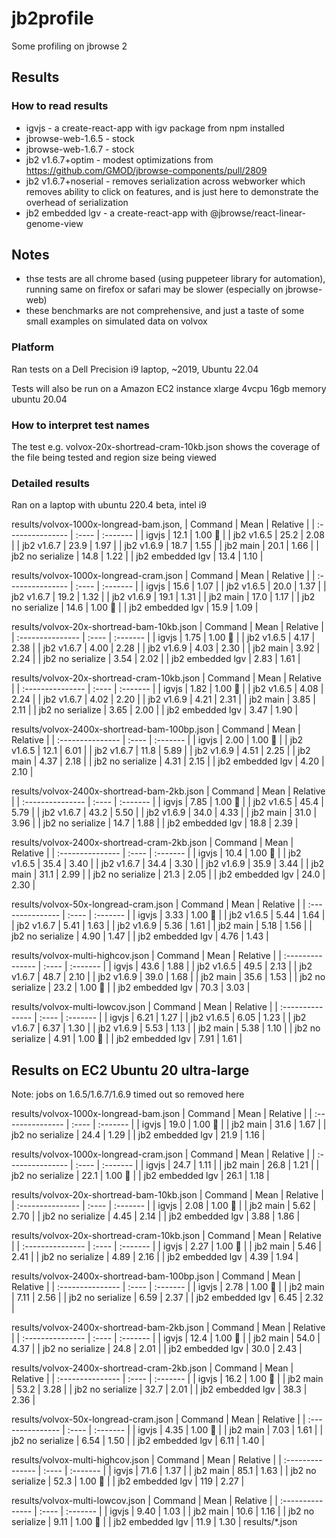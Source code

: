 # jb2profile

Some profiling on jbrowse 2

## Results

### How to read results

- igvjs - a create-react-app with igv package from npm installed
- jbrowse-web-1.6.5 - stock
- jbrowse-web-1.6.7 - stock
- jb2 v1.6.7+optim - modest optimizations from https://github.com/GMOD/jbrowse-components/pull/2809
- jb2 v1.6.7+noserial - removes serialization across webworker which removes ability to click on features, and is just here to demonstrate the overhead of serialization
- jb2 embedded lgv - a create-react-app with @jbrowse/react-linear-genome-view

## Notes

- thse tests are all chrome based (using puppeteer library for automation), running same on firefox or safari may be slower (especially on jbrowse-web)
- these benchmarks are not comprehensive, and just a taste of some small examples on simulated data on volvox

### Platform

Ran tests on a Dell Precision i9 laptop, ~2019, Ubuntu 22.04

Tests will also be run on a Amazon EC2 instance xlarge 4vcpu 16gb memory ubuntu 20.04

### How to interpret test names

The test e.g. volvox-20x-shortread-cram-10kb.json shows the coverage of the file being tested and region size being viewed

### Detailed results

Ran on a laptop with ubuntu 220.4 beta, intel i9

results/volvox-1000x-longread-bam.json, 
| Command | Mean | Relative |
| :--------------- | :---- | :------- |
| igvjs | 12.1 | 1.00 🍏 |
| jb2 v1.6.5 | 25.2 | 2.08 |
| jb2 v1.6.7 | 23.9 | 1.97 |
| jb2 v1.6.9 | 18.7 | 1.55 |
| jb2 main | 20.1 | 1.66 |
| jb2 no serialize | 14.8 | 1.22 |
| jb2 embedded lgv | 13.4 | 1.10 |

results/volvox-1000x-longread-cram.json
| Command | Mean | Relative |
| :--------------- | :---- | :------- |
| igvjs | 15.6 | 1.07 |
| jb2 v1.6.5 | 20.0 | 1.37 |
| jb2 v1.6.7 | 19.2 | 1.32 |
| jb2 v1.6.9 | 19.1 | 1.31 |
| jb2 main | 17.0 | 1.17 |
| jb2 no serialize | 14.6 | 1.00 🍏 |
| jb2 embedded lgv | 15.9 | 1.09 |

results/volvox-20x-shortread-bam-10kb.json
| Command | Mean | Relative |
| :--------------- | :---- | :------- |
| igvjs | 1.75 | 1.00 🍏 |
| jb2 v1.6.5 | 4.17 | 2.38 |
| jb2 v1.6.7 | 4.00 | 2.28 |
| jb2 v1.6.9 | 4.03 | 2.30 |
| jb2 main | 3.92 | 2.24 |
| jb2 no serialize | 3.54 | 2.02 |
| jb2 embedded lgv | 2.83 | 1.61 |

results/volvox-20x-shortread-cram-10kb.json
| Command | Mean | Relative |
| :--------------- | :---- | :------- |
| igvjs | 1.82 | 1.00 🍏 |
| jb2 v1.6.5 | 4.08 | 2.24 |
| jb2 v1.6.7 | 4.02 | 2.20 |
| jb2 v1.6.9 | 4.21 | 2.31 |
| jb2 main | 3.85 | 2.11 |
| jb2 no serialize | 3.65 | 2.00 |
| jb2 embedded lgv | 3.47 | 1.90 |

results/volvox-2400x-shortread-bam-100bp.json
| Command | Mean | Relative |
| :--------------- | :---- | :------- |
| igvjs | 2.00 | 1.00 🍏 |
| jb2 v1.6.5 | 12.1 | 6.01 |
| jb2 v1.6.7 | 11.8 | 5.89 |
| jb2 v1.6.9 | 4.51 | 2.25 |
| jb2 main | 4.37 | 2.18 |
| jb2 no serialize | 4.31 | 2.15 |
| jb2 embedded lgv | 4.20 | 2.10 |

results/volvox-2400x-shortread-bam-2kb.json
| Command | Mean | Relative |
| :--------------- | :---- | :------- |
| igvjs | 7.85 | 1.00 🍏 |
| jb2 v1.6.5 | 45.4 | 5.79 |
| jb2 v1.6.7 | 43.2 | 5.50 |
| jb2 v1.6.9 | 34.0 | 4.33 |
| jb2 main | 31.0 | 3.96 |
| jb2 no serialize | 14.7 | 1.88 |
| jb2 embedded lgv | 18.8 | 2.39 |

results/volvox-2400x-shortread-cram-2kb.json
| Command | Mean | Relative |
| :--------------- | :---- | :------- |
| igvjs | 10.4 | 1.00 🍏 |
| jb2 v1.6.5 | 35.4 | 3.40 |
| jb2 v1.6.7 | 34.4 | 3.30 |
| jb2 v1.6.9 | 35.9 | 3.44 |
| jb2 main | 31.1 | 2.99 |
| jb2 no serialize | 21.3 | 2.05 |
| jb2 embedded lgv | 24.0 | 2.30 |

results/volvox-50x-longread-cram.json
| Command | Mean | Relative |
| :--------------- | :---- | :------- |
| igvjs | 3.33 | 1.00 🍏 |
| jb2 v1.6.5 | 5.44 | 1.64 |
| jb2 v1.6.7 | 5.41 | 1.63 |
| jb2 v1.6.9 | 5.36 | 1.61 |
| jb2 main | 5.18 | 1.56 |
| jb2 no serialize | 4.90 | 1.47 |
| jb2 embedded lgv | 4.76 | 1.43 |

results/volvox-multi-highcov.json
| Command | Mean | Relative |
| :--------------- | :---- | :------- |
| igvjs | 43.6 | 1.88 |
| jb2 v1.6.5 | 49.5 | 2.13 |
| jb2 v1.6.7 | 48.7 | 2.10 |
| jb2 v1.6.9 | 39.0 | 1.68 |
| jb2 main | 35.6 | 1.53 |
| jb2 no serialize | 23.2 | 1.00 🍏 |
| jb2 embedded lgv | 70.3 | 3.03 |

results/volvox-multi-lowcov.json
| Command | Mean | Relative |
| :--------------- | :---- | :------- |
| igvjs | 6.21 | 1.27 |
| jb2 v1.6.5 | 6.05 | 1.23 |
| jb2 v1.6.7 | 6.37 | 1.30 |
| jb2 v1.6.9 | 5.53 | 1.13 |
| jb2 main | 5.38 | 1.10 |
| jb2 no serialize | 4.91 | 1.00 🍏 |
| jb2 embedded lgv | 7.91 | 1.61 |

## Results on EC2 Ubuntu 20 ultra-large

Note: jobs on 1.6.5/1.6.7/1.6.9 timed out so removed here

results/volvox-1000x-longread-bam.json
| Command | Mean | Relative |
| :--------------- | :---- | :------- |
| igvjs | 19.0 | 1.00 🍏 |
| jb2 main | 31.6 | 1.67 |
| jb2 no serialize | 24.4 | 1.29 |
| jb2 embedded lgv | 21.9 | 1.16 |

results/volvox-1000x-longread-cram.json
| Command | Mean | Relative |
| :--------------- | :---- | :------- |
| igvjs | 24.7 | 1.11 |
| jb2 main | 26.8 | 1.21 |
| jb2 no serialize | 22.1 | 1.00 🍏 |
| jb2 embedded lgv | 26.1 | 1.18 |

results/volvox-20x-shortread-bam-10kb.json
| Command | Mean | Relative |
| :--------------- | :---- | :------- |
| igvjs | 2.08 | 1.00 🍏 |
| jb2 main | 5.62 | 2.70 |
| jb2 no serialize | 4.45 | 2.14 |
| jb2 embedded lgv | 3.88 | 1.86 |

results/volvox-20x-shortread-cram-10kb.json
| Command | Mean | Relative |
| :--------------- | :---- | :------- |
| igvjs | 2.27 | 1.00 🍏 |
| jb2 main | 5.46 | 2.41 |
| jb2 no serialize | 4.89 | 2.16 |
| jb2 embedded lgv | 4.39 | 1.94 |

results/volvox-2400x-shortread-bam-100bp.json
| Command | Mean | Relative |
| :--------------- | :---- | :------- |
| igvjs | 2.78 | 1.00 🍏 |
| jb2 main | 7.11 | 2.56 |
| jb2 no serialize | 6.59 | 2.37 |
| jb2 embedded lgv | 6.45 | 2.32 |

results/volvox-2400x-shortread-bam-2kb.json
| Command | Mean | Relative |
| :--------------- | :---- | :------- |
| igvjs | 12.4 | 1.00 🍏 |
| jb2 main | 54.0 | 4.37 |
| jb2 no serialize | 24.8 | 2.01 |
| jb2 embedded lgv | 30.0 | 2.43 |

results/volvox-2400x-shortread-cram-2kb.json
| Command | Mean | Relative |
| :--------------- | :---- | :------- |
| igvjs | 16.2 | 1.00 🍏 |
| jb2 main | 53.2 | 3.28 |
| jb2 no serialize | 32.7 | 2.01 |
| jb2 embedded lgv | 38.3 | 2.36 |

results/volvox-50x-longread-cram.json
| Command | Mean | Relative |
| :--------------- | :---- | :------- |
| igvjs | 4.35 | 1.00 🍏 |
| jb2 main | 7.03 | 1.61 |
| jb2 no serialize | 6.54 | 1.50 |
| jb2 embedded lgv | 6.11 | 1.40 |

results/volvox-multi-highcov.json
| Command | Mean | Relative |
| :--------------- | :---- | :------- |
| igvjs | 71.6 | 1.37 |
| jb2 main | 85.1 | 1.63 |
| jb2 no serialize | 52.3 | 1.00 🍏 |
| jb2 embedded lgv | 119 | 2.27 |

results/volvox-multi-lowcov.json
| Command | Mean | Relative |
| :--------------- | :---- | :------- |
| igvjs | 9.40 | 1.03 |
| jb2 main | 10.6 | 1.16 |
| jb2 no serialize | 9.11 | 1.00 🍏 |
| jb2 embedded lgv | 11.9 | 1.30 |
results/*.json




